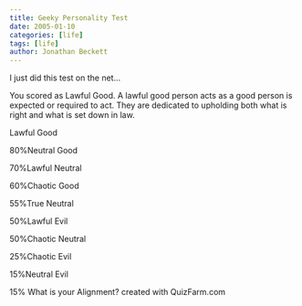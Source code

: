 ```yaml
---
title: Geeky Personality Test
date: 2005-01-10
categories: [life]
tags: [life]
author: Jonathan Beckett
---
```


I just did this test on the net...

You scored as Lawful Good. A lawful good person acts as a good person is expected or required to act. They are dedicated to upholding both what is right and what is set down in law.

Lawful Good

80%Neutral Good

70%Lawful Neutral

60%Chaotic Good

55%True Neutral

50%Lawful Evil

50%Chaotic Neutral

25%Chaotic Evil

15%Neutral Evil

15% What is your Alignment? created with QuizFarm.com